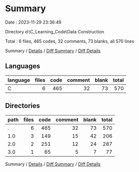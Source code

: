 # Summary

Date : 2023-11-29 23:36:49

Directory d:\\C_Learning_Code\\Data Construction

Total : 6 files,  465 codes, 32 comments, 73 blanks, all 570 lines

Summary / [Details](details.md) / [Diff Summary](diff.md) / [Diff Details](diff-details.md)

## Languages
| language | files | code | comment | blank | total |
| :--- | ---: | ---: | ---: | ---: | ---: |
| C | 6 | 465 | 32 | 73 | 570 |

## Directories
| path | files | code | comment | blank | total |
| :--- | ---: | ---: | ---: | ---: | ---: |
| . | 6 | 465 | 32 | 73 | 570 |
| 1.0 | 3 | 149 | 15 | 42 | 206 |
| 2.0 | 2 | 251 | 12 | 24 | 287 |
| 3.0 | 1 | 65 | 5 | 7 | 77 |

Summary / [Details](details.md) / [Diff Summary](diff.md) / [Diff Details](diff-details.md)